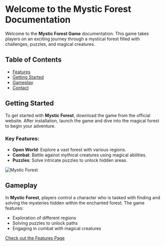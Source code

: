 # Welcome to the Mystic Forest Documentation

Welcome to the **Mystic Forest Game** documentation. This game takes players on an exciting journey through a mystical forest filled with challenges, puzzles, and magical creatures.

## Table of Contents
- [Features](features.md)
- [Getting Started](#getting-started)
- [Gameplay](#gameplay)
- [Contact](#contact)

## Getting Started
To get started with **Mystic Forest**, download the game from the official website. After installation, launch the game and dive into the magical forest to begin your adventure.

### Key Features:
- **Open World**: Explore a vast forest with various regions.
- **Combat**: Battle against mythical creatures using magical abilities.
- **Puzzles**: Solve intricate puzzles to unlock hidden areas.

![Mystic Forest](https://www.example.com/forest-image.jpg)

## Gameplay
In **Mystic Forest**, players control a character who is tasked with finding and solving the mysteries hidden within the enchanted forest. The game features:
- Exploration of different regions
- Solving puzzles to unlock paths
- Engaging in combat with magical creatures

[Check out the Features Page](features.md)
